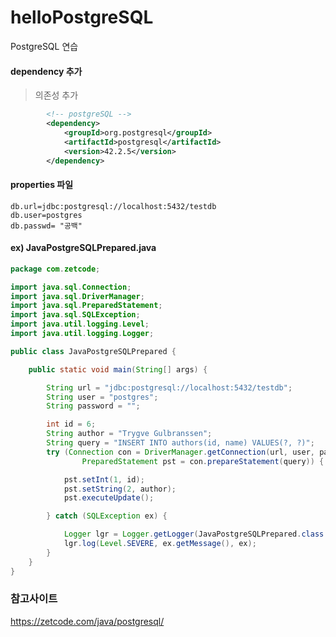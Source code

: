 # helloPostgreSQL
PostgreSQL 연습 

#### dependency 추가
> 의존성 추가
~~~xml
  		<!-- postgreSQL -->
		<dependency>
			<groupId>org.postgresql</groupId>
			<artifactId>postgresql</artifactId>
			<version>42.2.5</version>
		</dependency>
~~~

#### properties 파일

~~~
db.url=jdbc:postgresql://localhost:5432/testdb
db.user=postgres
db.passwd= "공백"
~~~


#### ex)  JavaPostgreSQLPrepared.java

~~~java
package com.zetcode;

import java.sql.Connection;
import java.sql.DriverManager;
import java.sql.PreparedStatement;
import java.sql.SQLException;
import java.util.logging.Level;
import java.util.logging.Logger;

public class JavaPostgreSQLPrepared {

	public static void main(String[] args) {

		String url = "jdbc:postgresql://localhost:5432/testdb";
		String user = "postgres";
		String password = "";

		int id = 6;
		String author = "Trygve Gulbranssen";
		String query = "INSERT INTO authors(id, name) VALUES(?, ?)";
		try (Connection con = DriverManager.getConnection(url, user, password);
				PreparedStatement pst = con.prepareStatement(query)) {

			pst.setInt(1, id);
			pst.setString(2, author);
			pst.executeUpdate();

		} catch (SQLException ex) {

			Logger lgr = Logger.getLogger(JavaPostgreSQLPrepared.class.getName());
			lgr.log(Level.SEVERE, ex.getMessage(), ex);
		}
	}
}

~~~

### 참고사이트
https://zetcode.com/java/postgresql/
